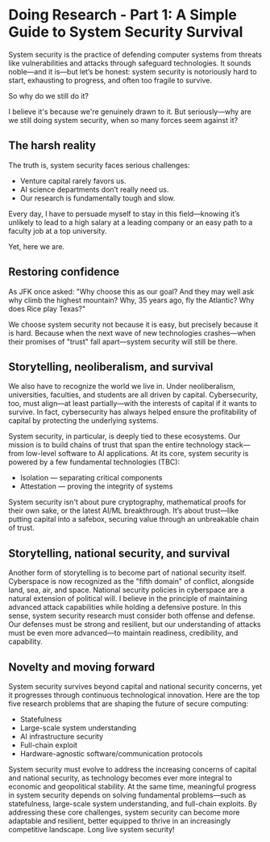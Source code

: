 # Doing Research - Part 1: A Simple Guide to System Security Survival

<!-- more -->

System security is the practice of defending computer systems from threats like
vulnerabilities and attacks through safeguard technologies. It sounds noble—and
it is—but let’s be honest: system security is notoriously hard to start,
exhausting to progress, and often too fragile to survive.

So why do we still do it?

I believe it's because we're genuinely drawn to it. But seriously—why are we
still doing system security, when so many forces seem against it?

## The harsh reality

The truth is, system security faces serious challenges:

- Venture capital rarely favors us.
- AI science departments don’t really need us.
- Our research is fundamentally tough and slow.

Every day, I have to persuade myself to stay in this field—knowing it’s unlikely to lead to a high salary at a leading company or an easy path to a faculty job at a top university.

Yet, here we are.

## Restoring confidence

As JFK once asked: "Why choose this as our goal? And they may well ask why climb
the highest mountain? Why, 35 years ago, fly the Atlantic? Why does Rice play
Texas?"

We choose system security not because it is easy, but precisely because it is
hard.  Because when the next wave of new technologies crashes—when their
promises of "trust" fall apart—system security will still be there.

## Storytelling, neoliberalism, and survival

We also have to recognize the world we live in. Under neoliberalism,
universities, faculties, and students are all driven by capital. Cybersecurity,
too, must align—at least partially—with the interests of capital if it wants to
survive. In fact, cybersecurity has always helped ensure the profitability of
capital by protecting the underlying systems.

System security, in particular, is deeply tied to these ecosystems. Our mission
is to build chains of trust that span the entire technology stack—from low-level
software to AI applications.  At its core, system security is powered by a few
fundamental technologies (TBC):

- Isolation — separating critical components
- Attestation — proving the integrity of systems

System security isn't about pure cryptography, mathematical proofs for their own
sake, or the latest AI/ML breakthrough. It’s about trust—like putting capital
into a safebox, securing value through an unbreakable chain of trust.

## Storytelling, national security, and survival

Another form of storytelling is to become part of national security itself.
Cyberspace is now recognized as the "fifth domain" of conflict, alongside land,
sea, air, and space. National security policies in cyberspace are a natural
extension of political will. I believe in the principle of maintaining advanced
attack capabilities while holding a defensive posture. In this sense, system
security research must consider both offense and defense. Our defenses must be
strong and resilient, but our understanding of attacks must be even more
advanced—to maintain readiness, credibility, and capability.

## Novelty and moving forward

System security survives beyond capital and national security concerns, yet it
progresses through continuous technological innovation. Here are the top five
research problems that are shaping the future of secure computing:

- Statefulness
- Large-scale system understanding
- AI infrastructure security
- Full-chain exploit
- Hardware-agnostic software/communication protocols


System security must evolve to address the increasing concerns of capital and
national security, as technology becomes ever more integral to economic and
geopolitical stability. At the same time, meaningful progress in system security
depends on solving fundamental problems—such as statefulness, large-scale system
understanding, and full-chain exploits. By addressing these core challenges,
system security can become more adaptable and resilient, better equipped to
thrive in an increasingly competitive landscape. Long live system security!
